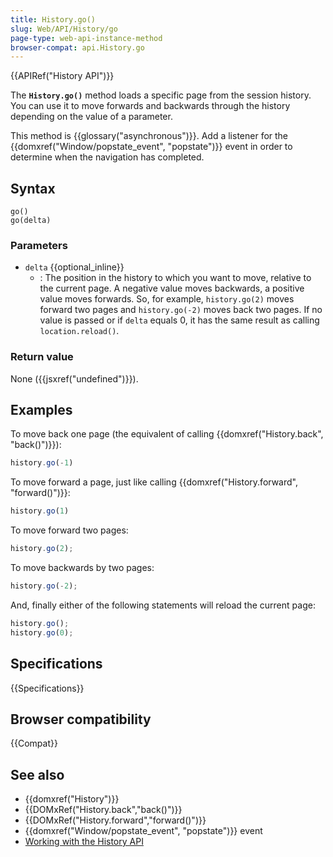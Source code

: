 ```yaml
---
title: History.go()
slug: Web/API/History/go
page-type: web-api-instance-method
browser-compat: api.History.go
---
```


{{APIRef("History API")}}

The **`History.go()`** method loads a specific page from the
session history. You can use it to move forwards and backwards through the history
depending on the value of a parameter.

This method is {{glossary("asynchronous")}}. Add a listener for the
{{domxref("Window/popstate_event", "popstate")}} event in order to determine when the navigation has completed.

## Syntax

```js-nolint
go()
go(delta)
```

### Parameters

- `delta` {{optional_inline}}
  - : The position in the history to which you want to move, relative to the current page.
    A negative value moves backwards, a positive value moves forwards. So, for example,
    `history.go(2)` moves forward two pages and `history.go(-2)`
    moves back two pages. If no value is passed or if `delta` equals 0, it has
    the same result as calling `location.reload()`.

### Return value

None ({{jsxref("undefined")}}).

## Examples

To move back one page (the equivalent of calling {{domxref("History.back",
  "back()")}}):

```js
history.go(-1)
```

To move forward a page, just like calling {{domxref("History.forward", "forward()")}}:

```js
history.go(1)
```

To move forward two pages:

```js
history.go(2);
```

To move backwards by two pages:

```js
history.go(-2);
```

And, finally either of the following statements will reload the current page:

```js
history.go();
history.go(0);
```

## Specifications

{{Specifications}}

## Browser compatibility

{{Compat}}

## See also

- {{domxref("History")}}
- {{DOMxRef("History.back","back()")}}
- {{DOMxRef("History.forward","forward()")}}
- {{domxref("Window/popstate_event", "popstate")}} event
- [Working with the History API](/en-US/docs/Web/API/History_API/Working_with_the_History_API)
